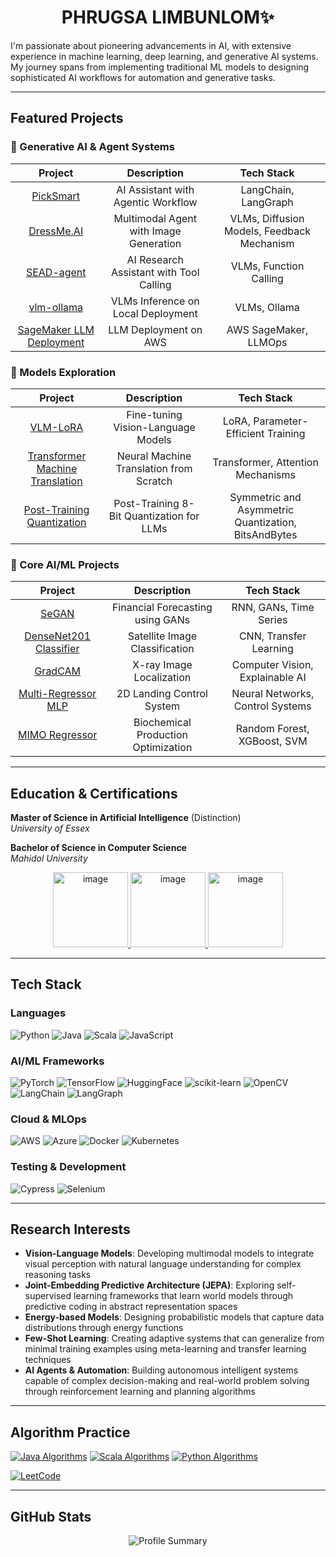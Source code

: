 <h1 align="center">PHRUGSA LIMBUNLOM✨</h1>

I'm passionate about pioneering advancements in AI, with extensive experience in machine learning, deep learning, and generative AI systems. My journey spans from implementing traditional ML models to designing sophisticated AI workflows for automation and generative tasks.

---

## Featured Projects

### 🤖 Generative AI & Agent Systems
| Project | Description | Tech Stack |
|:---------:|:-------------:|:------------:|
| [PickSmart](https://github.com/phrugsa-limbunlom/PickSmart) | AI Assistant with Agentic Workflow | LangChain, LangGraph |
| [DressMe.AI](https://github.com/phrugsa-limbunlom/DressMe.AI) | Multimodal Agent with Image Generation | VLMs, Diffusion Models, Feedback Mechanism|
| [SEAD-agent](https://github.com/phrugsa-limbunlom/SEAD-agent) | AI Research Assistant with Tool Calling | VLMs, Function Calling |
| [vlm-ollama](https://github.com/phrugsa-limbunlom/vlm-ollama)|VLMs Inference on Local Deployment| VLMs, Ollama|
| [SageMaker LLM Deployment](https://github.com/phrugsa-limbunlom/sagemaker-llm-deployment) | LLM Deployment on AWS | AWS SageMaker, LLMOps |

### 🔬 Models Exploration
| Project | Description | Tech Stack |
|:---------:|:-------------:|:------------:|
| [VLM-LoRA](https://github.com/phrugsa-limbunlom/vlm-lora) | Fine-tuning Vision-Language Models | LoRA, Parameter-Efficient Training |
| [Transformer Machine Translation](https://github.com/phrugsa-limbunlom/transformer-machine-translation) | Neural Machine Translation from Scratch | Transformer, Attention Mechanisms |
| [Post-Training Quantization](https://github.com/phrugsa-limbunlom/llm-ptq) | Post-Training 8-Bit Quantization for LLMs| Symmetric and Asymmetric Quantization, BitsAndBytes|

### 🧠 Core AI/ML Projects  
| Project | Description | Tech Stack |
|:---------:|:-------------:|:------------:|
| [SeGAN](https://github.com/phrugsa-limbunlom/SeGAN) | Financial Forecasting using GANs | RNN, GANs, Time Series |
| [DenseNet201 Classifier](https://github.com/phrugsa-limbunlom/densenet201-classifier) | Satellite Image Classification | CNN, Transfer Learning |
| [GradCAM](https://github.com/phrugsa-limbunlom/GradCAM/tree/master) | X-ray Image Localization | Computer Vision, Explainable AI |
| [Multi-Regressor MLP](https://github.com/phrugsa-limbunlom/multi-regressor-mlp) | 2D Landing Control System | Neural Networks, Control Systems |
| [MIMO Regressor](https://github.com/phrugsa-limbunlom/mimo-regressor) | Biochemical Production Optimization | Random Forest, XGBoost, SVM |

---

## Education & Certifications

**Master of Science in Artificial Intelligence** (Distinction)  
*University of Essex*

**Bachelor of Science in Computer Science**  
*Mahidol University*

<div align="center">
  <a href="https://www.credly.com/badges/3c9d4fda-e1e2-4bf1-b0a5-1fcf91ca3d71">
    <img width="120" height="120" alt="image" src="https://github.com/user-attachments/assets/072b5ef3-3b91-454a-8fbd-9c3478316a9d" />
  </a>
  <a href="https://www.credly.com/badges/aec100a4-3112-4f1b-9616-0eac251071d6">
    <img width="120" height="120" alt="image" src="https://github.com/user-attachments/assets/23074a39-c744-428b-8eee-e007849e9114" />
  </a>
  <a href="https://learn.microsoft.com/en-us/users/phrugsalimbunlom-0283/credentials/4e89a1228e27e99d">
    <img width="120" height="120" alt="image" src="https://github.com/user-attachments/assets/145e2ed2-eafe-4cc3-9d54-d0a492e70619" />
  </a>
</div>

---

## Tech Stack

### Languages
![Python](https://img.shields.io/badge/-Python-3776AB?style=flat-square&logo=python&logoColor=white)
![Java](https://img.shields.io/badge/-Java-007396?style=flat-square&logo=java&logoColor=white)
![Scala](https://img.shields.io/badge/-Scala-DC322F?style=flat-square&logo=scala&logoColor=white)
![JavaScript](https://img.shields.io/badge/-JavaScript-F7DF1E?style=flat-square&logo=javascript&logoColor=black)

### AI/ML Frameworks
![PyTorch](https://img.shields.io/badge/-PyTorch-EE4C2C?style=flat-square&logo=pytorch&logoColor=white) ![TensorFlow](https://img.shields.io/badge/-TensorFlow-FF6F00?style=flat-square&logo=tensorflow&logoColor=white) ![HuggingFace](https://img.shields.io/badge/-HuggingFace-FFD21E?style=flat-square&logo=huggingface&logoColor=black) ![scikit-learn](https://img.shields.io/badge/-scikit--learn-F7931E?style=flat-square&logo=scikit-learn&logoColor=white) ![OpenCV](https://img.shields.io/badge/-OpenCV-5C3EE8?style=flat-square&logo=opencv&logoColor=white) ![LangChain](https://img.shields.io/badge/-LangChain-1C3C3C?style=flat-square&logo=langchain&logoColor=white) ![LangGraph](https://img.shields.io/badge/-LangGraph-FF6B6B?style=flat-square&logo=langchain&logoColor=white)

### Cloud & MLOps
![AWS](https://img.shields.io/badge/-AWS-232F3E?style=flat-square&logo=amazon-aws&logoColor=white)
![Azure](https://img.shields.io/badge/-Azure-232F3E?style=flat-square&logo=microsoft&logoColor=white)
![Docker](https://img.shields.io/badge/-Docker-2496ED?style=flat-square&logo=docker&logoColor=white)
![Kubernetes](https://img.shields.io/badge/-Kubernetes-326CE5?style=flat-square&logo=kubernetes&logoColor=white)

### Testing & Development
![Cypress](https://img.shields.io/badge/-Cypress-17202C?style=flat-square&logo=cypress&logoColor=white)
![Selenium](https://img.shields.io/badge/-Selenium-43B02A?style=flat-square&logo=selenium&logoColor=white)

---

## Research Interests
- **Vision-Language Models**: Developing multimodal models to integrate visual perception with natural language understanding for complex reasoning tasks
- **Joint-Embedding Predictive Architecture (JEPA)**: Exploring self-supervised learning frameworks that learn world models through predictive coding in abstract representation spaces
- **Energy-based Models**: Designing probabilistic models that capture data distributions through energy functions
- **Few-Shot Learning**: Creating adaptive systems that can generalize from minimal training examples using meta-learning and transfer learning techniques
- **AI Agents & Automation**: Building autonomous intelligent systems capable of complex decision-making and real-world problem solving through reinforcement learning and planning algorithms

---

## Algorithm Practice

[![Java Algorithms](https://img.shields.io/badge/Java-AlgoJ-orange?style=flat-square)](https://github.com/phrugsa-limbunlom/algoj)
[![Scala Algorithms](https://img.shields.io/badge/Scala-Algos-red?style=flat-square)](https://github.com/phrugsa-limbunlom/algos)
[![Python Algorithms](https://img.shields.io/badge/Python-AlgoPy-blue?style=flat-square)](https://github.com/phrugsa-limbunlom/algopy)

[![LeetCode](https://img.shields.io/badge/dynamic/json?style=flat-square&labelColor=black&color=%23ffa116&label=LeetCode&query=solvedOverTotal&url=https%3A%2F%2Fleetcode-badge.vercel.app%2Fapi%2Fusers%2Fphrugsa-lim&logo=leetcode&logoColor=yellow)](https://leetcode.com/phrugsa-lim/)

---

## GitHub Stats
<div align="center">
  <img src="https://github-profile-summary-cards.vercel.app/api/cards/profile-details?username=phrugsa-limbunlom&theme=solarized_dark" alt="Profile Summary" />
</div>
